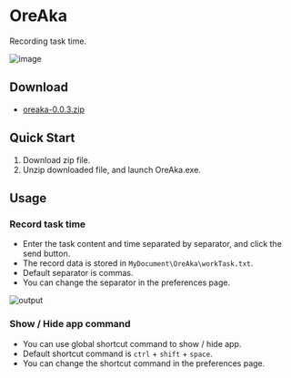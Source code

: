 # OreAka
Recording task time.

![image](https://user-images.githubusercontent.com/5329895/66705178-7361aa80-ed5e-11e9-9c30-8fc5e47fcd33.png)

## Download
- [oreaka-0.0.3.zip](https://github.com/shuntaro4/OreAka/releases/download/v0.0.3/oreaka-0.0.3.zip)

## Quick Start
1. Download zip file.
2. Unzip downloaded file, and launch OreAka.exe.

## Usage
### Record task time
- Enter the task content and time separated by separator, and click the send button.
- The record data is stored in `MyDocument\OreAka\workTask.txt`.
- Default separator is commas.
- You can change the separator in the preferences page.

![output](https://user-images.githubusercontent.com/5329895/66705164-40b7b200-ed5e-11e9-8fb7-0f69492b87eb.gif)

### Show / Hide app command
- You can use global shortcut command to show / hide app.
- Default shortcut command is `ctrl` + `shift` + `space`.
- You can change the shortcut command in the preferences page.
